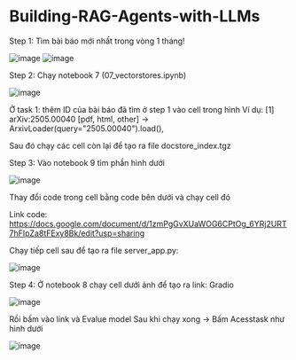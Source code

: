# Building-RAG-Agents-with-LLMs
Step 1: Tìm bài báo mới nhất trong vòng 1 tháng!

![image](https://github.com/user-attachments/assets/6b236d2a-d686-430a-8726-d52916b5bb17)
![image](https://github.com/user-attachments/assets/dc79a7f8-c4ce-404e-81c6-ebc3d01d2041)

Step 2: Chạy notebook 7 (07_vectorstores.ipynb)

![image](https://github.com/user-attachments/assets/a117e902-937e-4211-b414-a3dd63f048ff)

Ở task 1: thêm ID của bài báo đã tìm ở step 1 vào cell trong hình
Ví dụ: [1] arXiv:2505.00040 [pdf, html, other] -> ArxivLoader(query="2505.00040").load(),

Sau đó chạy các cell còn lại để tạo ra file docstore_index.tgz

Step 3: Vào notebook 9 tìm phần hình dưới

![image](https://github.com/user-attachments/assets/08ad2191-076b-457a-aa36-cca008c645c4)

Thay đổi code trong cell bằng code bên dưới và chạy cell đó

Link code:
https://docs.google.com/document/d/1zmPgGvXUaWOG6CPtOg_6YRj2URT7hFIpZa8tFExy8Bk/edit?usp=sharing

Chạy tiếp cell sau để tạo ra file server_app.py:

![image](https://github.com/user-attachments/assets/746a4ffb-0299-4e37-b575-af5da1d41cc4)

Step 4: Ở notebook 8 chạy cell dưới ảnh để tạo ra link: Gradio

![image](https://github.com/user-attachments/assets/a5a79cd4-be09-4034-b808-b009bac477b9)

Rồi bấm vào link và Evalue model
Sau khi chạy xong -> Bấm Acesstask như hình dưới

![image](https://github.com/user-attachments/assets/dca604a1-cd30-4bdf-9f67-c8e700194db8)






